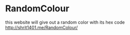 # RandomColour

this website will give out a random color with its hex code
http://shrit1401.me/RandomColour/
